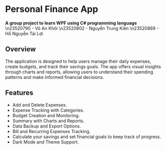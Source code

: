 # Personal Finance App
**A group project to learn WPF using C# programming language**
\n23520790 - Võ An Khôi
\n23520802 - Nguyễn Trung Kiên
\n23520869 - Hồ Nguyễn Tài Lợi
## Overview
The application is designed to help users manage their daily expenses, create budgets, and track their savings goals. The app offers visual insights through charts and reports, allowing users to understand their spending patterns and make informed financial decisions.

## Features
- Add and Delete Expenses.
- Expense Tracking with Categories.
- Budget Creation and Monitoring.
- Summary with Charts and Reports.
- Data Backup and Export Options.
- Bill and Recurring Expenses Tracking.
- Calculate your savings and set financial goals to keep track of progress.
- Dark Mode and Theme Support.
